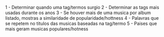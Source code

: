1 - Determinar quando uma tag/termos surgio
2 - Determinar as tags mais usadas durante os anos
3 - Se houver mais de uma musica por album listado, mostras a similaridade de popularidade/hottness
4 - Palavras que se repetem no titulos das musicas baseadas na tag/termo
5 - Paises que mais geram musicas populares/hotness

